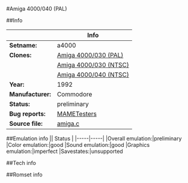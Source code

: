 #Amiga 4000/040 (PAL)

##Info

||Info|
|-----|-----|
|**Setname:**|a4000
|**Clones:**|[Amiga 4000/030 (PAL)](a400030.md)
||[Amiga 4000/030 (NTSC)](a400030n.md)
||[Amiga 4000/040 (NTSC)](a4000n.md)
|**Year:**|1992
|**Manufacturer:**|Commodore
|**Status:**|preliminary
|**Bug reports:**|[MAMETesters](http://mametesters.org/view_all_set.php?type=1&temporary=y&search=amiga.c)
|**Source file:**|[amiga.c](https://github.com/mamedev/mame/blob/master/src/mess/drivers/amiga.c)

##Emulation info
|| Status |
|-----|-----|
|Overall emulation:|preliminary
|Color emulation:|good
|Sound emulation:|good
|Graphics emulation:|imperfect
|Savestates:|unsupported

##Tech info

##Romset info

<!--- START OF EDITED COMMENT DO NOT TOUCH TEXT ABOVE-->
